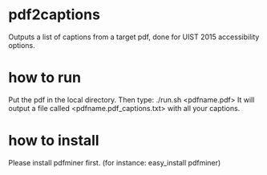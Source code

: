 # pdf2captions
Outputs a list of captions from a target pdf, done for UIST 2015 accessibility options. 

# how to run
Put the pdf in the local directory. 
Then type:
./run.sh <pdfname.pdf>
It will output a file called <pdfname.pdf_captions.txt> with all your captions.

# how to install
Please install pdfminer first. (for instance: easy_install pdfminer)
